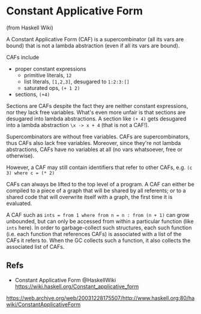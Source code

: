 # Constant Applicative Form
(from Haskell Wiki)

A Constant Applicative Form (CAF) is a supercombinator (all its vars are bound) that is not a lambda abstraction (even if all its vars are bound).

CAFs include
- proper constant expressions
  - primitive literals, `12`
  - list literals, `[1,2,3]`, desugared to `1:2:3:[]`
  - saturated ops, `(+ 1 2)`
- sections, `(+4)`

Sections are CAFs despite the fact they are neither constant expressions, nor they lack free variables. What's even more unfair is that sections are desugared into lambda abstractions. A section like `(+ 4)` gets desugared into a lambda abstraction `\x -> x + 4` (that is not a CAF!).

Supercombinators are without free variables. CAFs are supercombinators, thus CAFs also lack free variables. Moreover, since they're not lambda abstractions, CAFs have no variables at all (no vars whatsoever, free or otherwise).

However, a CAF may still contain identifiers that refer to other CAFs, e.g. 
`(c 3) where c = (* 2)`

CAFs can always be lifted to the top level of a program. A CAF can either be compiled to a piece of a graph that will be shared by all referents; or to a shared code that will overwrite itself with a graph, the first time it is evaluated.

A CAF such as `ints = from 1 where from n = n : from (n + 1)` can grow unbounded, but can only be accessed from within a particular function (like `ints` here). In order to garbage-collect such structures, each such function (i.e. each function that references CAFs) is associated with a list of the CAFs it refers to. When the GC collects such a function, it also collects the associated list of CAFs.


## Refs

* Constant Applicative Form @HaskellWiki
https://wiki.haskell.org/Constant_applicative_form

https://web.archive.org/web/20031228175507/http://www.haskell.org:80/hawiki/ConstantApplicativeForm
